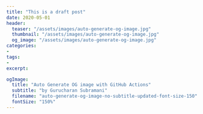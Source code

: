 ```yaml
---
title: "This is a draft post"
date: 2020-05-01
header:
  teaser: "/assets/images/auto-generate-og-image.jpg"
  thumbnail: "/assets/images/auto-generate-og-image.jpg"
  og_image: "/assets/images/auto-generate-og-image.jpg"
categories:
- 
tags:
-  
excerpt: 

ogImage:
  title: "Auto Generate OG image with GitHub Actions"
  subtitle: "by Gurucharan Subramani"
  filename: "auto-generate-og-image-no-subtitle-updated-font-size-150" 
  fontSize: "150%"
---
```

